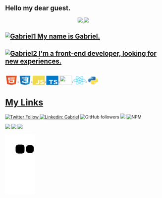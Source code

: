 ## Hello my dear guest.

<div align="center">
  <a href="https://github.com/Gabriel3640">
  <img height="150em" src="https://github-readme-stats.vercel.app/api?username=Gabriel3640&show_icons=true&theme=dark&include_all_commits=true&count_private=true"/>
  <img height="150em" src="https://github-readme-stats.vercel.app/api/top-langs/?username=Gabriel3640&layout=compact&langs_count=7&theme=dark"/>
</div>

 ## <img  alt="Gabriel1" height="30" width="40" src="https://icongr.am/clarity/check.svg?size=148&color=00b81f"> My name is Gabriel.
 ## <img  alt="Gabriel2" height="30" width="40" src="https://icongr.am/clarity/check.svg?size=148&color=00b81f"> I'm a front-end developer, looking for new experiences.


  
<div style="display: inline_block"><br>
  <img align="center" alt="Gabriel-HTML" height="30" width="40" src="https://raw.githubusercontent.com/devicons/devicon/master/icons/html5/html5-original.svg">  
  <img align="center" alt="Gabriel-CSS" height="30" width="40" src="https://raw.githubusercontent.com/devicons/devicon/master/icons/css3/css3-original.svg">
  <img align="center" alt="Gabriel-Js" height="30" width="40" src="https://raw.githubusercontent.com/devicons/devicon/master/icons/javascript/javascript-plain.svg">
  <img align="center" alt="Gabriel-Ts" height="30" width="40" src="https://raw.githubusercontent.com/devicons/devicon/master/icons/typescript/typescript-plain.svg">
  <img align="center" height="30" width="40" src="https://icongr.am/devicon/vuejs-original.svg?size=128&color=currentColor">
  <img align="center" alt="Gabriel-React" height="30" width="40" src="https://raw.githubusercontent.com/devicons/devicon/master/icons/react/react-original.svg">
  

  
<img align="center" alt="Gabriel-Python" height="30" width="40" src="https://raw.githubusercontent.com/devicons/devicon/master/icons/python/python-original.svg">

</div>

# My Links
![Twitter Follow](https://img.shields.io/twitter/follow/Gabriel84321563?label=Follow)
[![Linkedin: Gabriel ](https://img.shields.io/badge/-Gabriel-blue?style=flat-square&logo=Linkedin&logoColor=white&link=https://www.linkedin.com/in/gabriel-da-costa-silva-94b144218/)](https://www.linkedin.com/in/gabriel-da-costa-silva-94b144218/)
![GitHub followers](https://img.shields.io/github/followers/Gabriel3640?label=Follow&style=social)
![](https://visitor-badge.glitch.me/badge?page_id=Gabriel3640)
![NPM](https://img.shields.io/npm/l/create-react-app)

<div> 
  <a href="https://www.instagram.com/gabriel_silva_5/" target="_blank"><img src="https://img.shields.io/badge/-Instagram-%23E4405F?style=for-the-badge&logo=instagram&logoColor=white" target="_blank"></a>
  <a href = "mailto:gabrielnet16@outlook.com"><img src="https://img.shields.io/badge/Microsoft_Outlook-0078D4?style=for-the-badge&logo=microsoft-outlook&logoColor=white" target="_blank"></a>
  <a href="https://www.linkedin.com/in/gabriel-da-costa-silva-94b144218/" target="_blank"><img src="https://img.shields.io/badge/-LinkedIn-%230077B5?style=for-the-badge&logo=linkedin&logoColor=white" target="_blank"></a> 
 
  ![Snake animation](https://github.com/rafaballerini/rafaballerini/blob/output/github-contribution-grid-snake.svg)
 
</div>
